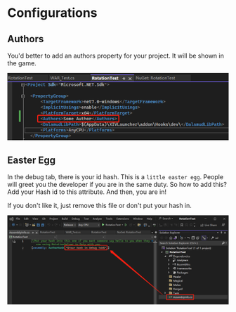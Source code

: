 # Configurations

## Authors

You'd better to add an authors property for your project. It will be shown in the game.

![Authors](assets/1680590431366.png)

## Easter Egg

In the debug tab, there is your id hash. This is a `little easter egg`.  People will greet you the developer if you are in the same duty. So how to add this? Add your Hash id to this attribute. And then, you are in!

If you don't like it, just remove this file or don't put your hash in.

![Add your hash](assets/1680590541585.png)
